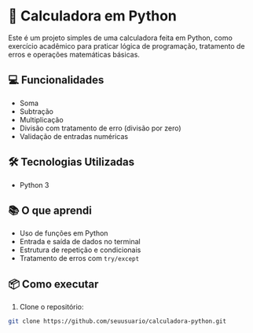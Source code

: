 # 🧮 Calculadora em Python

Este é um projeto simples de uma calculadora feita em Python, como exercício acadêmico para praticar lógica de programação, tratamento de erros e operações matemáticas básicas.

## 💻 Funcionalidades
- Soma
- Subtração
- Multiplicação
- Divisão com tratamento de erro (divisão por zero)
- Validação de entradas numéricas

## 🛠 Tecnologias Utilizadas
- Python 3

## 📚 O que aprendi
- Uso de funções em Python
- Entrada e saída de dados no terminal
- Estrutura de repetição e condicionais
- Tratamento de erros com `try/except`

## 📦 Como executar
1. Clone o repositório:
```bash
git clone https://github.com/seuusuario/calculadora-python.git
